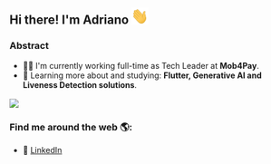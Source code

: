 
## Hi there! I'm Adriano <img src="https://github.com/Adrianogba/adrianogba/blob/main/Hi.gif" width="30px"></h2>

### Abstract

- 👨‍💻 I'm currently working full-time as Tech Leader at **Mob4Pay**.
- 🌱 Learning more about and studying: **Flutter, Generative AI and Liveness Detection solutions**.

<a href="#">
    <img
      align="center"
      src="https://github-readme-stats.vercel.app/api/top-langs/?username=adrianogba&layout=compact"
    />
  </a>


### Find me around the web 🌎:
- 💼 <a href="https://www.linkedin.com/in/adriano-martins-de-pontes-b1b2a420/">LinkedIn</a>
